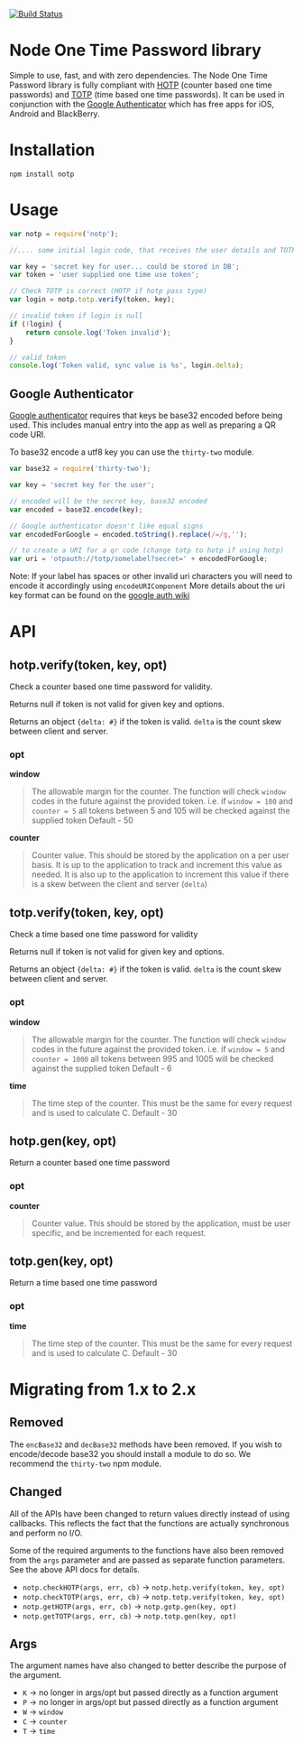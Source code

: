 [![Build Status](https://travis-ci.org/guyht/notp.svg)](https://travis-ci.org/guyht/notp)

# Node One Time Password library
 Simple to use, fast, and with zero dependencies.  The Node One Time Password library is fully compliant with [HOTP](http://tools.ietf.org/html/rfc4226) (counter based one time passwords) and [TOTP](http://tools.ietf.org/html/rfc6238) (time based one time passwords).  It can be used in conjunction with the [Google Authenticator](https://github.com/google/google-authenticator/) which has free apps for iOS, Android and BlackBerry.

# Installation

```
npm install notp
```

# Usage

```javascript
var notp = require('notp');

//.... some initial login code, that receives the user details and TOTP / HOTP token

var key = 'secret key for user... could be stored in DB';
var token = 'user supplied one time use token';

// Check TOTP is correct (HOTP if hotp pass type)
var login = notp.totp.verify(token, key);

// invalid token if login is null
if (!login) {
    return console.log('Token invalid');
}

// valid token
console.log('Token valid, sync value is %s', login.delta);
```

## Google Authenticator

[Google authenticator](https://github.com/google/google-authenticator/) requires that keys be base32 encoded before being used. This includes manual entry into the app as well as preparing a QR code URI.

To base32 encode a utf8 key you can use the `thirty-two` module.

```javascript
var base32 = require('thirty-two');

var key = 'secret key for the user';

// encoded will be the secret key, base32 encoded
var encoded = base32.encode(key);

// Google authenticator doesn't like equal signs
var encodedForGoogle = encoded.toString().replace(/=/g,'');

// to create a URI for a qr code (change totp to hotp if using hotp)
var uri = 'otpauth://totp/somelabel?secret=' + encodedForGoogle;
```

Note: If your label has spaces or other invalid uri characters you will need to encode it accordingly using `encodeURIComponent` More details about the uri key format can be found on the [google auth wiki](https://github.com/google/google-authenticator/wiki/Key-Uri-Format)

# API
## hotp.verify(token, key, opt)

Check a counter based one time password for validity.

Returns null if token is not valid for given key and options.

Returns an object `{delta: #}` if the token is valid. `delta` is the count skew between client and server.

### opt
**window**
> The allowable margin for the counter. The function will check `window` codes in the future against the provided token.
> i.e. if `window = 100` and `counter = 5` all tokens between 5 and 105 will be checked against the supplied token
> Default - 50

**counter**
> Counter value. This should be stored by the application on a per user basis. It is up to the application to track and increment this value as needed. It is also up to the application to increment this value if there is a skew between the client and server (`delta`)

## totp.verify(token, key, opt)

Check a time based one time password for validity

Returns null if token is not valid for given key and options.

Returns an object `{delta: #}` if the token is valid. `delta` is the count skew between client and server.

### opt
**window**
> The allowable margin for the counter. The function will check `window` codes in the future against the provided token.
> i.e. if `window = 5` and `counter = 1000` all tokens between 995 and 1005 will be checked against the supplied token
> Default - 6

**time**
> The time step of the counter. This must be the same for every request and is used to calculate C.
> Default - 30

## hotp.gen(key, opt)

Return a counter based one time password

### opt
**counter**
> Counter value. This should be stored by the application, must be user specific, and be incremented for each request.

## totp.gen(key, opt)

Return a time based one time password

### opt
**time**
> The time step of the counter. This must be the same for every request and is used to calculate C.
> Default - 30

# Migrating from 1.x to 2.x

## Removed
The `encBase32` and `decBase32` methods have been removed. If you wish to encode/decode base32 you should install a module to do so. We recommend the `thirty-two` npm module.

## Changed

All of the APIs have been changed to return values directly instead of using callbacks. This reflects the fact that the functions are actually synchronous and perform no I/O.

Some of the required arguments to the functions have also been removed from the `args` parameter and are passed as separate function parameters. See the above API docs for details.

* `notp.checkHOTP(args, err, cb)` -> `notp.hotp.verify(token, key, opt)`
* `notp.checkTOTP(args, err, cb)` -> `notp.totp.verify(token, key, opt)`
* `notp.getHOTP(args, err, cb)` -> `notp.gotp.gen(key, opt)`
* `notp.getTOTP(args, err, cb)` -> `notp.totp.gen(key, opt)`

## Args

The argument names have also changed to better describe the purpose of the argument.

* `K` -> no longer in args/opt but passed directly as a function argument
* `P` -> no longer in args/opt but passed directly as a function argument
* `W` -> `window`
* `C` -> `counter`
* `T` -> `time`

